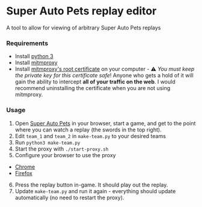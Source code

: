 # Super Auto Pets replay editor

A tool to allow for viewing of arbitrary Super Auto Pets replays

### Requirements

* Install [python 3](https://www.python.org/downloads/)
* Install [mitmproxy](https://docs.mitmproxy.org/stable/overview-installation/)
* Install [mitmproxy's root certificate](https://docs.mitmproxy.org/stable/concepts-certificates/) on your computer - ⚠️  _You must keep the private key for this certificate safe_! Anyone who gets a hold of it will gain the ability to intercept **all of your traffic on the web**. I would recommend uninstalling the certificate when you are not using mitmproxy.

### Usage

1. Open [Super Auto Pets](https://teamwood.itch.io/super-auto-pets) in your browser, start a game, and get to the point where you can watch a replay (the swords in the top right).
2. Edit `team_1` and `team_2` in `make-team.py` to your desired teams
3. Run `python3 make-team.py`
4. Start the proxy with `./start-proxy.sh`
5. Configure your browser to use the proxy
  * [Chrome](chrome://settings/?search=proxy)
  * [Firefox](https://support.mozilla.org/en-US/kb/connection-settings-firefox)
6. Press the replay button in-game. It should play out the replay.
7. Update `make-team.py` and run it again - everything should update automatically (no need to restart the proxy).
